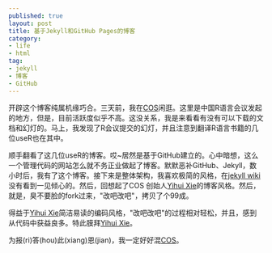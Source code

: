 ```yaml
---
published: true
layout: post
title: 基于Jekyll和GitHub Pages的博客
category: 
- life
- html
tag: 
- jekyll
- 博客
- GitHub
---
```


开辟这个博客纯属机缘巧合。三天前，我在[COS](http://cos.name/)闲逛。这里是中国R语言会议发起的地方，但是，目前活跃度似乎不高。这没关系，我是来看看有没有可以下载的文档和幻灯的。马上，我发现了R会议提交的幻灯，并且注意到翻译R语言书籍的几位useR也在其中。

顺手翻看了这几位useR的博客。哎~居然是基于GitHub建立的。心中暗想，这么一个管理代码的网站怎么就不务正业做起了博客。默默恶补GitHub、Jekyll，数小时后，我有了这个博客。接下来是整体架构，我喜欢极简的风格，在[jekyll wiki](https://github.com/jekyll/jekyll/wiki/Themes)没有看到一见倾心的。然后，回想起了COS 创始人[Yihui Xie](http://yihui.name/)的博客风格。然后，就是，臭不要脸的fork过来，"改吧改吧"，拷贝了个99成。

得益于[Yihui Xie](http://yihui.name/)简洁易读的编码风格，"改吧改吧"的过程相对轻松，并且，感到从代码中获益良多。特此膜拜[Yihui Xie](http://yihui.name/)。

为报(ri)答(hou)此(xiang)恩(jian)，我一定好好混[COS](http://cos.name/)。
